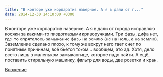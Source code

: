 ```yaml
---
title: "В конторе уже корпаратив наверное. А я в дали от г..."
date: 2014-12-30 14:10:00 +0300
---
```


В конторе уже корпаратив наверное. А я в дали от города исправляю косяки за какими-то пиздоглазыми криворучками. Три фазы, дифа нет, где-то спряталось замыкание фазы на землю (не на ноль, а на землю). Заземление сделано плохо, к тому же вокруг него тает снег по понятным причинам, всё бьётся током... вообщем, это ад. Хотя, дело всего лишь в маленьком замыканнице, которое надо найти. А ещё, поставить стиральную машинку, фильтр для воды, две розетки и кран.

[Вложение](/assets/vk_photos/1/XR6lR2QlXC0.jpg)
